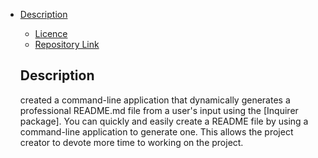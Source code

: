 - [Description](#Description)
  - [Licence](#Licence)
  - [Repository Link](#Repository)
  
  ## Description

  created a command-line application that dynamically generates a professional README.md file from a user's input using the [Inquirer package]. You can quickly and easily create a README file by using a command-line application to generate one. This allows the project creator to devote more time to working on the project.